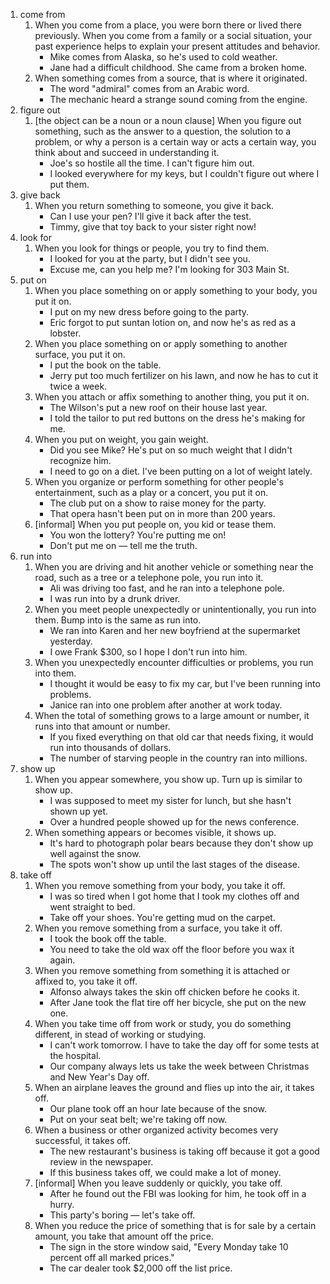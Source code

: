1. come from
   1. When you come from a place, you were born there or lived there previously. When you come from a family or a social situation, your past experience helps to explain your present attitudes and behavior.
      - Mike comes from Alaska, so he's used to cold weather.
      - Jane had a difficult childhood. She came from a broken home.
   1. When something comes from a source, that is where it originated.
      - The word "admiral" comes from an Arabic word.
      - The mechanic heard a strange sound coming from the engine.
2. figure out
   1. [the object can be a noun or a noun clause] When you figure out something, such as the answer to a question, the solution to a problem, or why a person is a certain way or acts a certain way, you think about and succeed in understanding it.
      - Joe's so hostile all the time. I can't figure him out.
      - I looked everywhere for my keys, but I couldn't figure out where I put them.
3. give back
   1. When you return something to someone, you give it back.
      - Can I use your pen? I'll give it back after the test.
      - Timmy, give that toy back to your sister right now!
4. look for
   1. When you look for things or people, you try to find them.
      - I looked for you at the party, but I didn't see you.
      - Excuse me, can you help me? I'm looking for 303 Main St.
5. put on
   1. When you place something on or apply something to your body, you put it on.
      - I put on my new dress before going to the party.
      - Eric forgot to put suntan lotion on, and now he's as red as a lobster.
   1. When you place something on or apply something to another surface, you put it on.
      - I put the book on the table.
      - Jerry put too much fertilizer on his lawn, and now he has to cut it twice a week.
   1. When you attach or affix something to another thing, you put it on.
      - The Wilson's put a new roof on their house last year.
      - I told the tailor to put red buttons on the dress he's making for me.
   1. When you put on weight, you gain weight.
      - Did you see Mike? He's put on so much weight that I didn't recognize him.
      - I need to go on a diet. I've been putting on a lot of weight lately.
   1. When you organize or perform something for other people's entertainment, such as a play or a concert, you put it on.
      - The club put on a show to raise money for the party.
      - That opera hasn't been put on in more than 200 years.
   1. [informal] When you put people on, you kid or tease them.
      - You won the lottery? You're putting me on!
      - Don't put me on — tell me the truth.
6. run into
   1. When you are driving and hit another vehicle or something near the road, such as a tree or a telephone pole, you run into it.
      - Ali was driving too fast, and he ran into a telephone pole.
      - I was run into by a drunk driver.
   1. When you meet people unexpectedly or unintentionally, you run into them. Bump into is the same as run into.
      - We ran into Karen and her new boyfriend at the supermarket yesterday.
      - I owe Frank $300, so I hope I don't run into him.
   1. When you unexpectedly encounter difficulties or problems, you run into them.
      - I thought it would be easy to fix my car, but I've been running into problems.
      - Janice ran into one problem after another at work today.
   1. When the total of something grows to a large amount or number, it runs into that amount or number.
      - If you fixed everything on that old car that needs fixing, it would run into thousands of dollars.
      - The number of starving people in the country ran into millions.
7. show up
   1. When you appear somewhere, you show up. Turn up is similar to show up.
      - I was supposed to meet my sister for lunch, but she hasn't shown up yet.
      - Over a hundred people showed up for the news conference.
   1. When something appears or becomes visible, it shows up.
      - It's hard to photograph polar bears because they don't show up well against the snow.
      - The spots won't show up until the last stages of the disease.
8. take off
   1. When you remove something from your body, you take it off.
      - I was so tired when I got home that I took my clothes off and went straight to bed.
      - Take off your shoes. You're getting mud on the carpet.
   1. When you remove something from a surface, you take it off.
      - I took the book off the table.
      - You need to take the old wax off the floor before you wax it again.
   1. When you remove something from something it is attached or affixed to, you take it off.
      - Alfonso always takes the skin off chicken before he cooks it.
      - After Jane took the flat tire off her bicycle, she put on the new one.
   1. When you take time off from work or study, you do something different, in stead of working or studying.
      - I can't work tomorrow. I have to take the day off for some tests at the hospital.
      - Our company always lets us take the week between Christmas and New Year's Day off.
   1. When an airplane leaves the ground and flies up into the air, it takes off.
      - Our plane took off an hour late because of the snow.
      - Put on your seat belt; we're taking off now.
   1. When a business or other organized activity becomes very successful, it takes off.
      - The new restaurant's business is taking off because it got a good review in the newspaper.
      - If this business takes off, we could make a lot of money.
   1. [informal] When you leave suddenly or quickly, you take off.
      - After he found out the FBI was looking for him, he took off in a hurry.
      - This party's boring — let's take off.
   1. When you reduce the price of something that is for sale by a certain amount, you take that amount off the price.
      - The sign in the store window said, "Every Monday take 10 percent off all marked prices."
      - The car dealer took $2,000 off the list price.
